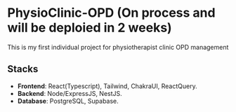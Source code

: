 # PhysioClinic-OPD (On process and will be deploied in  2 weeks)
This is my first individual project for physiotherapist clinic OPD management 

## Stacks
- **Frontend**: React(Typescript), Tailwind, ChakraUI, ReactQuery.
- **Backend**: Node/ExpressJS, NestJS.
- **Database**: PostgreSQL, Supabase.
